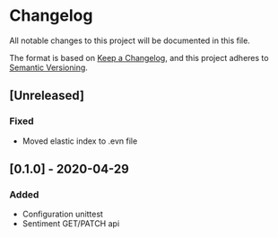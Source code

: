 # Changelog
All notable changes to this project will be documented in this file.

The format is based on [Keep a Changelog](https://keepachangelog.com/en/1.0.0/),
and this project adheres to [Semantic Versioning](https://semver.org/spec/v2.0.0.html).

## [Unreleased]
### Fixed
- Moved elastic index to .evn file


## [0.1.0] - 2020-04-29
### Added
- Configuration unittest
- Sentiment GET/PATCH api
